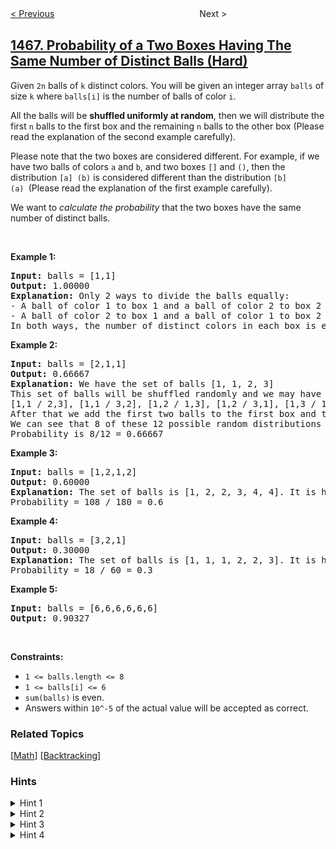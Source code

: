 <!--|This file generated by command(leetcode description); DO NOT EDIT.    |-->
<!--+----------------------------------------------------------------------+-->
<!--|@author    openset <openset.wang@gmail.com>                           |-->
<!--|@link      https://github.com/openset                                 |-->
<!--|@home      https://github.com/openset/leetcode                        |-->
<!--+----------------------------------------------------------------------+-->

[< Previous](../reorder-routes-to-make-all-paths-lead-to-the-city-zero "Reorder Routes to Make All Paths Lead to the City Zero")
　　　　　　　　　　　　　　　　
Next >

## [1467. Probability of a Two Boxes Having The Same Number of Distinct Balls (Hard)](https://leetcode.com/problems/probability-of-a-two-boxes-having-the-same-number-of-distinct-balls "两个盒子中球的颜色数相同的概率")

<p>Given <code>2n</code> balls of <code>k</code> distinct colors. You will be given an integer array <code>balls</code> of size <code>k</code> where <code>balls[i]</code> is the number of balls of color <code>i</code>.&nbsp;</p>

<p>All the balls will be <strong>shuffled uniformly at random</strong>,&nbsp;then we will distribute the first <code>n</code> balls to the first box and the remaining <code>n</code> balls to the other box (Please read the explanation of the second example carefully).</p>

<p>Please note that the two boxes are considered different. For example, if we have two balls of colors <code>a</code> and <code>b</code>, and two boxes <code>[]</code> and <code>()</code>, then the distribution <code>[a] (b)</code> is considered different than the distribution <code>[b] (a)&nbsp;</code>(Please read the explanation of the first&nbsp;example carefully).</p>

<p>We want to <em>calculate the probability</em> that the two boxes have the same number of distinct balls.</p>

<p>&nbsp;</p>
<p><strong>Example 1:</strong></p>

<pre>
<strong>Input:</strong> balls = [1,1]
<strong>Output:</strong> 1.00000
<strong>Explanation:</strong> Only 2 ways to divide the balls equally:
- A ball of color 1 to box 1 and a ball of color 2 to box 2
- A ball of color 2 to box 1 and a ball of color 1 to box 2
In both ways, the number of distinct colors in each box is equal. The probability is 2/2 = 1
</pre>

<p><strong>Example 2:</strong></p>

<pre>
<strong>Input:</strong> balls = [2,1,1]
<strong>Output:</strong> 0.66667
<strong>Explanation:</strong> We have the set of balls [1, 1, 2, 3]
This set of balls will be shuffled randomly and we may have one of the 12 distinct shuffles with equale probability (i.e. 1/12):
[1,1 / 2,3], [1,1 / 3,2], [1,2 / 1,3], [1,2 / 3,1], [1,3 / 1,2], [1,3 / 2,1], [2,1 / 1,3], [2,1 / 3,1], [2,3 / 1,1], [3,1 / 1,2], [3,1 / 2,1], [3,2 / 1,1]
After that we add the first two balls to the first box and the second two balls to the second box.
We can see that 8 of these 12 possible random distributions have the same number of distinct colors of balls in each box.
Probability is 8/12 = 0.66667
</pre>

<p><strong>Example 3:</strong></p>

<pre>
<strong>Input:</strong> balls = [1,2,1,2]
<strong>Output:</strong> 0.60000
<strong>Explanation:</strong> The set of balls is [1, 2, 2, 3, 4, 4]. It is hard to display all the 180 possible random shuffles of this set but it is easy to check that 108 of them will have the same number of distinct colors in each box.
Probability = 108 / 180 = 0.6
</pre>

<p><strong>Example 4:</strong></p>

<pre>
<strong>Input:</strong> balls = [3,2,1]
<strong>Output:</strong> 0.30000
<strong>Explanation:</strong> The set of balls is [1, 1, 1, 2, 2, 3]. It is hard to display all the 60 possible random shuffles of this set but it is easy to check that 18 of them will have the same number of distinct colors in each box.
Probability = 18 / 60 = 0.3
</pre>

<p><strong>Example 5:</strong></p>

<pre>
<strong>Input:</strong> balls = [6,6,6,6,6,6]
<strong>Output:</strong> 0.90327
</pre>

<p>&nbsp;</p>
<p><strong>Constraints:</strong></p>

<ul>
	<li><code>1 &lt;= balls.length &lt;= 8</code></li>
	<li><code>1 &lt;= balls[i] &lt;= 6</code></li>
	<li><code>sum(balls)</code> is even.</li>
	<li>Answers within <code>10^-5</code> of the actual value will be accepted as correct.</li>
</ul>

### Related Topics
  [[Math](../../tag/math/README.md)]
  [[Backtracking](../../tag/backtracking/README.md)]

### Hints
<details>
<summary>Hint 1</summary>
Check how many ways you can distribute the balls between the boxes.
</details>

<details>
<summary>Hint 2</summary>
Consider that one way you will use (x1, x2, x3, ..., xk) where xi is the number of balls from colour i. The probability of achieving this way randomly is ( (ball1 C x1) * (ball2 C x2) * (ball3 C x3) * ... * (ballk C xk)) / (2n C n).
</details>

<details>
<summary>Hint 3</summary>
The probability of a draw is the sigma of probabilities of different ways to achieve draw.
</details>

<details>
<summary>Hint 4</summary>
Can you use Dynamic programming to solve this problem in a better complexity ?
</details>
